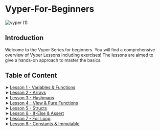 # Vyper-For-Beginners
![vyper (1)](https://github.com/razacodespython/Vyper-For-Beginners/assets/76620622/02fec3f5-c442-4f63-8fa5-66e50b6d1652)

## Introduction
Welcome to the Vyper Series for beginners. You will find a comprehensive overview of Vyper Lessons including exercises! The lessons are aimed to give a hands-on approach to master the basics.

## Table of Content
➤ [Lesson 1 - Variables & Functions](https://github.com/razacodespython/Vyper-For-Beginners/tree/main/Lesson-1-Variables-Constructors)  
➤ [Lesson 2 - Arrays](https://github.com/razacodespython/Vyper-For-Beginners/tree/main/Lesson-2-Arrays)  
➤ [Lesson 3 - Hashmaps](https://github.com/razacodespython/Vyper-For-Beginners/tree/main/Lesson-3-Hashmaps)  
➤ [Lesson 4 - View & Pure Functions](https://github.com/razacodespython/Vyper-For-Beginners/tree/main/Lesson-4-View-Pure-Functions)  
➤ [Lesson 5 - Structs](https://github.com/razacodespython/Vyper-For-Beginners/tree/main/Lesson-5-Structs)  
➤ [Lesson 6 - If-Else & Assert](https://github.com/razacodespython/Vyper-For-Beginners/tree/main/Lesson-6-If-Else-Assert)  
➤ [Lesson 7 - For Loop](https://github.com/razacodespython/Vyper-For-Beginners/tree/main/Lesson-7-For-Loop)  
➤ [Lesson 8 - Constants & Immutable](https://github.com/razacodespython/Vyper-For-Beginners/tree/main/Lesson-8-Constants-Immutables)  
